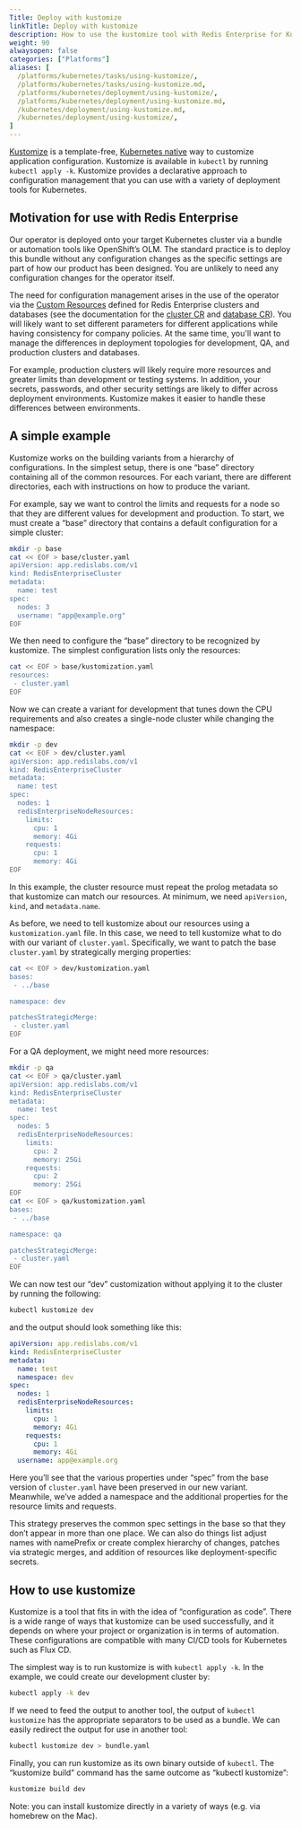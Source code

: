 ```yaml
---
Title: Deploy with kustomize
linkTitle: Deploy with kustomize
description: How to use the kustomize tool with Redis Enterprise for Kubernetes
weight: 90
alwaysopen: false
categories: ["Platforms"]
aliases: [
  /platforms/kubernetes/tasks/using-kustomize/, 
  /platforms/kubernetes/tasks/using-kustomize.md,
  /platforms/kubernetes/deployment/using-kustomize/, 
  /platforms/kubernetes/deployment/using-kustomize.md,
  /kubernetes/deployment/using-kustomize.md,
  /kubernetes/deployment/using-kustomize/,
]
---
```


[Kustomize](https://kustomize.io) is a template-free, [Kubernetes native](https://github.com/kubernetes-sigs/kustomize) way to customize application configuration. Kustomize is available in `kubectl` by running `kubectl apply -k`. Kustomize provides a declarative approach to configuration management that you can use with a variety of deployment tools for Kubernetes.

## Motivation for use with Redis Enterprise

Our operator is deployed onto your target Kubernetes cluster via a bundle or automation tools like OpenShift’s OLM. The standard practice is to deploy this bundle without any configuration changes as the specific settings are part of how our product has been designed. You are unlikely to need any configuration changes for the operator itself.

The need for configuration management arises in the use of the operator via the [Custom Resources](https://kubernetes.io/docs/concepts/extend-kubernetes/api-extension/custom-resources/) defined for Redis Enterprise clusters and databases (see the documentation for the [cluster CR](https://github.com/RedisLabs/redis-enterprise-k8s-docs/blob/master/redis_enterprise_cluster_api.md) and [database CR](https://github.com/RedisLabs/redis-enterprise-k8s-docs/blob/master/redis_enterprise_database_api.md)). You will likely want to set different parameters for different applications while having consistency for company policies. At the same time, you'll want to manage the differences in deployment topologies for development, QA, and production clusters and databases.

For example, production clusters will likely require more resources and greater limits than development or testing systems. In addition, your secrets, passwords, and other security settings are likely to differ across deployment environments. Kustomize makes it easier to handle these differences between environments.

## A simple example

Kustomize works on the building variants from a hierarchy of configurations. In the simplest setup, there is one “base” directory containing all of the common resources. For each variant, there are different directories, each with instructions on how to produce the variant.

For example, say we want to control the limits and requests for a node so that they are different values for development and production. To start, we must create a “base” directory that contains a default configuration for a simple cluster:

```sh
mkdir -p base
cat << EOF > base/cluster.yaml
apiVersion: app.redislabs.com/v1
kind: RedisEnterpriseCluster
metadata:
  name: test
spec:
  nodes: 3
  username: "app@example.org"
EOF
```

We then need to configure the “base” directory to be recognized by kustomize. The simplest configuration lists only the resources:

```sh
cat << EOF > base/kustomization.yaml
resources:
 - cluster.yaml
EOF
```

Now we can create a variant for development that tunes down the CPU requirements and also creates a single-node cluster while changing the namespace:

```sh
mkdir -p dev
cat << EOF > dev/cluster.yaml
apiVersion: app.redislabs.com/v1
kind: RedisEnterpriseCluster
metadata:
  name: test
spec:
  nodes: 1
  redisEnterpriseNodeResources:
    limits:
      cpu: 1
      memory: 4Gi
    requests:
      cpu: 1
      memory: 4Gi
EOF
```

In this example, the cluster resource must repeat the prolog metadata so that kustomize can match our resources. At minimum, we need `apiVersion`, `kind`, and `metadata.name`.

As before, we need to tell kustomize about our resources using a `kustomization.yaml` file. In this case, we need to tell kustomize what to do with our variant of `cluster.yaml`. Specifically, we want to patch the base `cluster.yaml` by strategically merging properties:

```sh
cat << EOF > dev/kustomization.yaml
bases:
 - ../base

namespace: dev

patchesStrategicMerge:
 - cluster.yaml
EOF
```

For a QA deployment, we might need more resources:

```sh
mkdir -p qa
cat << EOF > qa/cluster.yaml
apiVersion: app.redislabs.com/v1
kind: RedisEnterpriseCluster
metadata:
  name: test
spec:
  nodes: 5
  redisEnterpriseNodeResources:
    limits:
      cpu: 2
      memory: 25Gi
    requests:
      cpu: 2
      memory: 25Gi
EOF
cat << EOF > qa/kustomization.yaml
bases:
 - ../base

namespace: qa

patchesStrategicMerge:
 - cluster.yaml
EOF
```

We can now test our “dev” customization without applying it to the cluster by running the following:

```sh
kubectl kustomize dev
```

and the output should look something like this:

```yaml
apiVersion: app.redislabs.com/v1
kind: RedisEnterpriseCluster
metadata:
  name: test
  namespace: dev
spec:
  nodes: 1
  redisEnterpriseNodeResources:
    limits:
      cpu: 1
      memory: 4Gi
    requests:
      cpu: 1
      memory: 4Gi
  username: app@example.org
```

Here you’ll see that the various properties under “spec” from the base version of `cluster.yaml` have been preserved in our new variant. Meanwhile, we’ve added a namespace and the additional properties for the resource limits and requests.

This strategy preserves the common spec settings in the base so that they don’t appear in more than one place. We can also do things list adjust names with namePrefix or create complex hierarchy of changes, patches via strategic merges, and addition of resources like deployment-specific secrets.

## How to use kustomize

Kustomize is a tool that fits in with the idea of “configuration as code”. There is a wide range of ways that kustomize can be used successfully, and it depends on where your project or organization is in terms of automation. These configurations are compatible with many CI/CD tools for Kubernetes such as Flux CD.

The simplest way is to run kustomize is with `kubectl apply -k`. In the example, we could create our development cluster by:

```sh
kubectl apply -k dev
```

If we need to feed the output to another tool, the output of `kubectl kustomize` has the appropriate separators to be used as a bundle. We can easily redirect the output for use in another tool:

```sh
kubectl kustomize dev > bundle.yaml
```

Finally, you can run kustomize as its own binary outside of `kubectl`. The “kustomize build” command has the same outcome as “kubectl kustomize”:

```sh
kustomize build dev
```

Note: you can install kustomize directly in a variety of ways (e.g. via homebrew on the Mac).
